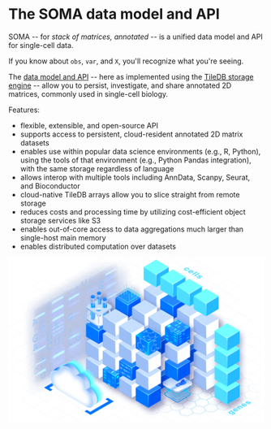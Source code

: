 # The SOMA data model and API

SOMA -- for _stack of matrices, annotated_ -- is a unified data model and API for single-cell data.

If you know about `obs`, `var`, and `X`, you'll recognize what you're seeing.

The [data model and API](https://github.com/single-cell-data) -- here as implemented using the [TileDB storage engine](https://tiledb.com) -- allow you to persist, investigate, and share annotated 2D matrices, commonly used in single-cell biology.

Features:

- flexible, extensible, and open-source API
- supports access to persistent, cloud-resident annotated 2D matrix datasets
- enables use within popular data science environments (e.g., R, Python), using the tools of that environment (e.g., Python Pandas integration), with the same storage regardless of language
- allows interop with multiple tools including AnnData, Scanpy, Seurat, and Bioconductor
- cloud-native TileDB arrays allow you to slice straight from remote storage
- reduces costs and processing time by utilizing cost-efficient object storage services like S3
- enables out-of-core access to data aggregations much larger than single-host main memory
- enables distributed computation over datasets

![](./images/cover.png)
